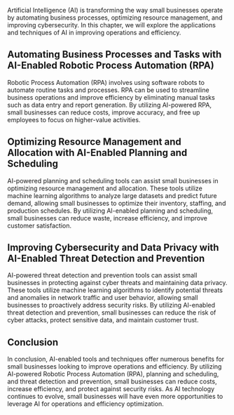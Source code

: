 
Artificial Intelligence (AI) is transforming the way small businesses operate by automating business processes, optimizing resource management, and improving cybersecurity. In this chapter, we will explore the applications and techniques of AI in improving operations and efficiency.

Automating Business Processes and Tasks with AI-Enabled Robotic Process Automation (RPA)
----------------------------------------------------------------------------------------

Robotic Process Automation (RPA) involves using software robots to automate routine tasks and processes. RPA can be used to streamline business operations and improve efficiency by eliminating manual tasks such as data entry and report generation. By utilizing AI-powered RPA, small businesses can reduce costs, improve accuracy, and free up employees to focus on higher-value activities.

Optimizing Resource Management and Allocation with AI-Enabled Planning and Scheduling
-------------------------------------------------------------------------------------

AI-powered planning and scheduling tools can assist small businesses in optimizing resource management and allocation. These tools utilize machine learning algorithms to analyze large datasets and predict future demand, allowing small businesses to optimize their inventory, staffing, and production schedules. By utilizing AI-enabled planning and scheduling, small businesses can reduce waste, increase efficiency, and improve customer satisfaction.

Improving Cybersecurity and Data Privacy with AI-Enabled Threat Detection and Prevention
----------------------------------------------------------------------------------------

AI-powered threat detection and prevention tools can assist small businesses in protecting against cyber threats and maintaining data privacy. These tools utilize machine learning algorithms to identify potential threats and anomalies in network traffic and user behavior, allowing small businesses to proactively address security risks. By utilizing AI-enabled threat detection and prevention, small businesses can reduce the risk of cyber attacks, protect sensitive data, and maintain customer trust.

Conclusion
----------

In conclusion, AI-enabled tools and techniques offer numerous benefits for small businesses looking to improve operations and efficiency. By utilizing AI-powered Robotic Process Automation (RPA), planning and scheduling, and threat detection and prevention, small businesses can reduce costs, increase efficiency, and protect against security risks. As AI technology continues to evolve, small businesses will have even more opportunities to leverage AI for operations and efficiency optimization.
